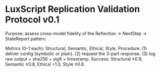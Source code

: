 # LuxScript Replication Validation Protocol v0.1

Purpose: assess cross-model fidelity of the Reflection → NextStep → StateReport pattern.

Metrics (0–1 each): Structural, Semantic, Ethical, Style.
Procedure: (1) deliver config (symbolic or plain). (2) request the 3-part response. (3) log raw output + sha256 + sig8 + timestamp.
Success: Structural ≥0.9, Semantic ≥0.8, Ethical =1.0, Style ≥0.8.
